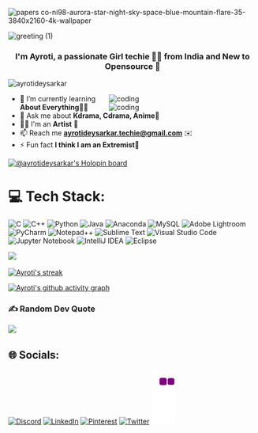 
![papers co-ni98-aurora-star-night-sky-space-blue-mountain-flare-35-3840x2160-4k-wallpaper](https://user-images.githubusercontent.com/76876452/201136791-baa11c7f-9124-405e-bffe-d2fb4243fd46.jpg)

![greeting (1)](https://user-images.githubusercontent.com/76876452/205843083-caddbed9-93a1-4503-9a87-5e17b7d1c8e4.gif)

### <div align="center">I'm Ayroti, a passionate Girl techie 👩‍💻 from India and New to Opensource  🚀</div> 
 
<p align="left"> <img src="https://komarev.com/ghpvc/?username=ayrotideysarkar&label=Profile%20views&color=0e75b6&style=flat" alt="ayrotideysarkar" /> </p>
<img align="right" alt="coding" width="300" src="https://res.cloudinary.com/practicaldev/image/fetch/s--2bZIjPGC--/c_limit%2Cf_auto%2Cfl_progressive%2Cq_66%2Cw_880/https://dev-to-uploads.s3.amazonaws.com/i/d4tvukbt5mra37cvwklk.gif">

<img align="right" alt="coding" width="300" src=https://user-images.githubusercontent.com/76876452/201290878-01cfb000-bec8-4116-b478-e67710c3622e.png>

- 🌱 I’m currently learning **About Everything**🤣🐰
- 💬 Ask me about **Kdrama, Cdrama, Anime**🐻
- 👩‍🎨 I'm an **Artist** 🐥
- 📫 Reach me **ayrotideysarkar.techie@gmail.com** ✉️                          
- ⚡ Fun fact **I think I am an Extremist**💫

[![@ayrotideysarkar's Holopin board](https://holopin.me/ayrotideysarkar)](https://holopin.io/@ayrotideysarkar)
 
# 💻 Tech Stack:
![C](https://img.shields.io/badge/c-%2300599C.svg?style=for-the-badge&logo=c&logoColor=white) ![C++](https://img.shields.io/badge/c++-%2300599C.svg?style=for-the-badge&logo=c%2B%2B&logoColor=white) ![Python](https://img.shields.io/badge/python-3670A0?style=for-the-badge&logo=python&logoColor=ffdd54) ![Java](https://img.shields.io/badge/java-%23ED8B00.svg?style=for-the-badge&logo=java&logoColor=white) ![Anaconda](https://img.shields.io/badge/Anaconda-%2344A833.svg?style=for-the-badge&logo=anaconda&logoColor=white) ![MySQL](https://img.shields.io/badge/mysql-%2300f.svg?style=for-the-badge&logo=mysql&logoColor=white) ![Adobe Lightroom](https://img.shields.io/badge/Adobe%20Lightroom-31A8FF.svg?style=for-the-badge&logo=Adobe%20Lightroom&logoColor=white)
![PyCharm](https://img.shields.io/badge/pycharm-143?style=for-the-badge&logo=pycharm&logoColor=black&color=black&labelColor=green)
![Notepad++](https://img.shields.io/badge/Notepad++-90E59A.svg?style=for-the-badge&logo=notepad%2b%2b&logoColor=black)
![Sublime Text](https://img.shields.io/badge/sublime_text-%23575757.svg?style=for-the-badge&logo=sublime-text&logoColor=important)
![Visual Studio Code](https://img.shields.io/badge/Visual%20Studio%20Code-0078d7.svg?style=for-the-badge&logo=visual-studio-code&logoColor=white)
![Jupyter Notebook](https://img.shields.io/badge/jupyter-%23FA0F00.svg?style=for-the-badge&logo=jupyter&logoColor=white)
![IntelliJ IDEA](https://img.shields.io/badge/IntelliJIDEA-000000.svg?style=for-the-badge&logo=intellij-idea&logoColor=white)
![Eclipse](https://img.shields.io/badge/Eclipse-FE7A16.svg?style=for-the-badge&logo=Eclipse&logoColor=white)

<img src="https://github-readme-stats.vercel.app/api?username=ayrotideysarkar&&show_icons=true&title_color=ffffff&icon_color=FF5F1F&text_color=daf7dc&bg_color=330D48">

<p align="left">
    <a href="https://github.com/ayrotideysarkar/github-readme-streak-stats">
        <img title="🔥 Get streak stats for your profile at git.io/streak-stats" alt="Ayroti's streak" src="https://github-readme-streak-stats.herokuapp.com/?user=ayrotideysarkar&theme=black-ice&hide_border=false&stroke=0000&background=330D48"/>
        
        

     
[![Ayroti's github activity graph](https://github-readme-activity-graph.cyclic.app/graph?username=ayrotideysarkar&theme=dracula)](https://github.com/ayrotideysarkar/github-readme-activity-graph)
     
     
     
### ✍️ Random Dev Quote
![](https://quotes-github-readme.vercel.app/api?type=horizontal&theme=radical)

## 🌐 Socials:
 [![Discord](https://img.shields.io/badge/Discord-%235865F2.svg?style=for-the-badge&logo=discord&logoColor=white)](https://discord.com/channels/@ayroti#7394)
 [![LinkedIn](https://img.shields.io/badge/LinkedIn-%230077B5.svg?logo=linkedin&logoColor=white)](https://www.linkedin.com/in/ayroti-dey-sarkar-4ba987148/) [![Pinterest](https://img.shields.io/badge/Pinterest-%23E60023.svg?logo=Pinterest&logoColor=white)](https://pinterest.com/@ayrotid) [![Twitter](https://img.shields.io/badge/Twitter-%231DA1F2.svg?logo=Twitter&logoColor=white)](https://twitter.com/@ayroti) 
![snake gif](https://github.com/ayrotideysarkar/ayrotideysarkar/blob/output/github-contribution-grid-snake.gif)


     
     
     
     
     
     
     
     
     
     
     
     
     
     
     
     
     
     
     
     
     
     
     
     
     
     
     
     
     
     
     
     
     
     
     
     
     
     
     
     
     
     
     
     
     

